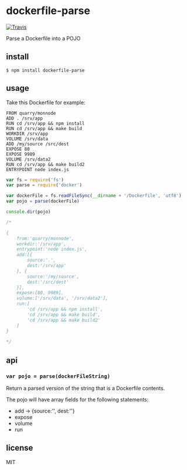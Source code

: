 dockerfile-parse
================

[![Travis](http://img.shields.io/travis/binocarlos/dockerfile-parse.svg?style=flat)](https://travis-ci.org/binocarlos/dockerfile-parse)

Parse a Dockerfile into a POJO

## install

```
$ npm install dockerfile-parse
```

## usage

Take this Dockerfile for example:

```
FROM quarry/monnode
ADD . /srv/app
RUN cd /srv/app && npm install
RUN cd /srv/app && make build
WORKDIR /srv/app
VOLUME /srv/data
ADD /my/source /src/dest
EXPOSE 80
EXPOSE 9989
VOLUME /srv/data2
RUN cd /srv/app && make build2
ENTRYPOINT node index.js
```

```js
var fs = require('fs')
var parse = require('docker')

var dockerFile = fs.readFileSync(__dirname + '/Dockerfile', 'utf8')
var pojo = parse(dockerFile)

console.dir(pojo)

/*

{
	from:'quarry/monnode',
	workdir:'/srv/app',
	entrypoint:'node index.js',
	add:[{
		source:'.',
		dest:'/srv/app'
	}, {
		source:'/my/source',
		dest:'/src/dest'
	}],
	expose:[80, 9989],
	volume:['/srv/data', '/srv/data2'],
	run:[
		'cd /srv/app && npm install',
		'cd /srv/app && make build',
		'cd /srv/app && make build2'
	]
}
	
*/
```

## api

### `var pojo = parse(dockerFileString)`

Return a parsed version of the string that is a Dockerfile contents.

The pojo will have array fields for the following statements:

 * add -> {source:'', dest:''}
 * expose
 * volume
 * run

## license

MIT